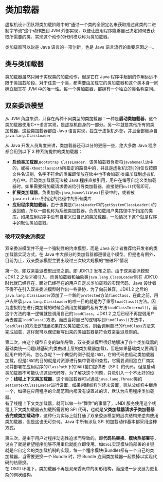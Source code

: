 # 类加载器

虚拟机设计团队将类加载阶段中的“通过一个类的全限定名来获取描述此类的二进制字节流”这个动作放到 JVM 外部实现，以便让应用程序能够自己决定如何去获取所需要的类，实现这个动作的代码模块称为类加载器。

类加载器可以说是 Java 语言的一项创新，也是 Java 语言流行的重要原因之一。

## 类与类加载器

类加载器虽然只用于实现类的加载动作，但是它在 Java 程序中起到的作用远远不限于类加载阶段，对于任意一个类，都需要由加载它的类加载器和这个类本身一同确立起其在 JVM 中的唯一性。每一个类加载器，都拥有一个独立的类名称空间。

## 双亲委派模型

从 JVM 角度来讲，只存在两种不同类型的类加载器：一种是**启动类加载器**，这个类加载器使用C++语言实现，是虚拟机自身的一部分。另一种就是其他所有的类加载器，这些类加载器都由 Java 语言实现，独立于虚拟机外部，并且全部继承自`java.lang.ClassLoader`

从 Java 开发人员角度来讲，类加载器还可以分的更细一些，绝大多数 Java 程序都会用到以下 3 种系统提供的类加载器：

- **启动类加载器**,`Bootstrap ClassLoader`，该类加载器负责将`javahome\lib`中的，或被`-Xbootclasspath`所指定的路径中的，并且是虚拟机识别的(仅仅按照文件名识别，名字不符合的类库即使放在lib中也不会加载)类库加载到虚拟机内存中。启动类加载器无法被 Java 程序直接引用，用户在编写自定义类加载器时，如果需要将加载请求委派给引导类加载器，直接使用`null`代替即可。
- **扩展类加载器**，负责加载`<java_home>\lib\ext`目录中的，或者被`java.ext.dirs`所指定的路径中的所有类库
- **应用程序类加载器**，由于该类是`ClassLoader`中的`getSystemClassLoader()`的返回值，所以一般也称为系统类加载器。负责加载用户类路径中所指定的类库。如果应用程序中没有自定义过自己的类加载器，一般情况下这个就是程序中的默认类加载器。

### 破坏双亲委派模型

双亲委派模型并不是一个强制性的约束模型，而是 Java 设计者推荐给开发者的类加载器实现方式。在 Java 中大部分的类加载器都遵循这个模型。但是也有例外，目前为止，双亲委派模型主要出现过三次较大规模的“被破坏”情况

第一次，即双亲委派模型出现之前。即 JDK1.2 发布之前。由于双亲委派模型 JDK1.2 之后才被引入，而类加载器和抽象类`java.lang.ClassLoader`则在 JDK1.0 时代就已经存在，面对已经存在的用户自定义类加载器的实现代码，Java 设计者不得不在引入双亲委派模型时作出一些妥协，为了向前兼容，JDK1.2 之后的 `java.lang.ClassLoader`添加了一个新的`protected`方法`findClass`，在此之前，用户去继承`java.lang.ClassLoader`的唯一目的就是为了重写`loadClass()`方法。因为虚拟机在进行类加载的时候会调用加载器的私有方法`loadClassInternal()`，而这个方法的唯一逻辑就是调用自己的`loadClass`。JDK1.2 之后已经不再提倡用户再去覆盖`loadClass()`方法，而应当将自己的逻辑写到`findClass()`方法中，`loadClass`的方法逻辑里如果在父类加载失败，则会调用自己的`findClass`方法来完成加载，这样就可以保证新写出来的类加载器是符合双亲委派规则的。

第二次，由这个模型自身的缺陷导致，双亲委派模型很好地解决了各个类加载器的基础类统一问题(越基础的类由越上层的类加载器加载)，但是如果基础类又要调用回用户的代码，怎么办呢？一个典型的例子就是`JNDI`，它的代码由启动类加载器加载，但是`JNDI`的目的就是对资源进行集中管理和查找，它需要调用独立厂商实现并部署在应用程序的`ClassPath`下的`JNDI`接口提供者（SPI）的代码，但是启动类加载器不可能认识这些代码呀。为了解决这个问题，只能引入一个不太好的设计：**线程上下文类加载器**，这个类加载器可以通过`java.lang.Thread`类的`setContextClassLoader`进行设置，如果创建线程时还未设置，则从父线程中继承一个，如果在应用程序的全局范围内都没有设置过的话，默认为应用程序类加载器。  
有了线程上下文类加载器，就可以做一些“舞弊”的事情了，JNDI 服务使用这个线程上下文类加载器去加载所需要的 SPI 代码，也就是**父类加载器请求子类加载器去完成类加载动作**，这种行为实际上就打通了双亲委派模型的层次结构来逆向使用类加载器，但是这也无可奈何。Java 中所有涉及 SPI 的加载动作基本都采用这种方式。

第三次，是由于用户对程序动态性追求而导致的。即**代码热替换**、**模块热部署**等，说白了就是希望程序能够不用重启就能立即使用。如`OSGi`实现模块热部署的关键就是它自定义的类加载机制的实现，每一个程序模块(Bundle)都有一个自己的类加载器，当需要更换一个 Bundle 时，将 Bundle 连同类加载器一起换掉以实现代码的热替换。  
在 OSGI 环境下，类加载器不再是双亲委派中的树形结构，而是进一步发展为更复杂的网状结构。